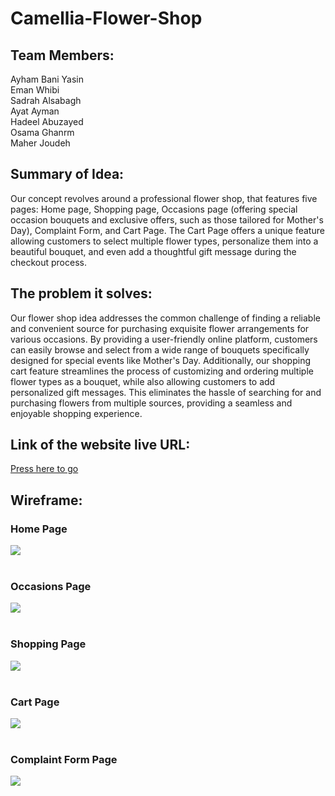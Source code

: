 # Camellia-Flower-Shop

## Team Members:
Ayham Bani Yasin <br>
Eman Whibi <br>
Sadrah Alsabagh <br>
Ayat Ayman <br>
Hadeel Abuzayed <br>
Osama Ghanrm <br>
Maher Joudeh

## Summary of Idea:
Our concept revolves around a professional flower shop, that features five pages: Home page, Shopping page, Occasions page (offering special occasion bouquets and exclusive offers, such as those tailored for Mother's Day), Complaint Form, and Cart Page. The Cart Page offers a unique feature allowing customers to select multiple flower types, personalize them into a beautiful bouquet, and even add a thoughtful gift message during the checkout process.

## The problem it solves:
Our flower shop idea addresses the common challenge of finding a reliable and convenient source for purchasing exquisite flower arrangements for various occasions. By providing a user-friendly online platform, customers can easily browse and select from a wide range of bouquets specifically designed for special events like Mother's Day. Additionally, our shopping cart feature streamlines the process of customizing and ordering multiple flower types as a bouquet, while also allowing customers to add personalized gift messages. This eliminates the hassle of searching for and purchasing flowers from multiple sources, providing a seamless and enjoyable shopping experience.


## Link of the website live URL:
[Press here to go](https://attack-team.github.io/Camellia-Flower-Shop/)

## Wireframe:
### Home Page
![](Assets/flower%20shop%20(1).jpg)
<br><br>

### Occasions Page
![](Assets/flower%20shop%20(2).jpg)
<br><br>

### Shopping Page
![](Assets/flower%20shop%20(3).jpg)
<br><br>

### Cart Page
![](Assets/flower%20shop%20(4).jpg)
<br><br>

### Complaint Form Page
![](Assets/flower%20shop%20(5).jpg)
